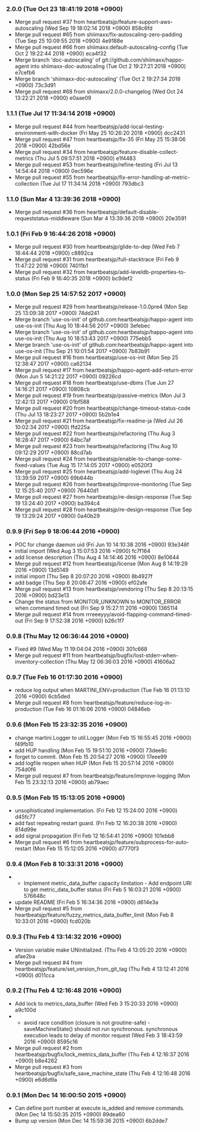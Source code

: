 ### 2.0.0 (Tue Oct 23 18:41:19 2018 +0900)

- Merge pull request #37 from heartbeatsjp/feature-support-aws-autoscaling (Wed Sep 19 18:02:14 2018 +0900) 858c6fd
- Merge pull request #65 from shiimaxx/fix-autoscaling-zero-padding (Tue Sep 25 10:09:55 2018 +0900) 4e9188e
- Merge pull request #66 from shiimaxx:default-autoscaling-config (Tue Oct 2 19:22:44 2018 +0900) eca4f32 
- Merge branch 'doc-autoscaling' of git://github.com/shiimaxx/happo-agent into shiimaxx-doc-autoscaling (Tue Oct 2 19:27:21 2018 +0900) e7cefb6 
- Merge branch 'shiimaxx-doc-autoscaling' (Tue Oct 2 19:27:34 2018 +0900) 73c3d91
- Merge pull request #68 from shiimaxx/2.0.0-changelog (Wed Oct 24 13:22:21 2018 +0900) e0aae09

### 1.1.1 (Tue Jul 17 11:34:14 2018 +0900)

- Merge pull request #44 from heartbeatsjp/add-local-testing-environment-with-docker (Fri May 25 10:26:20 2018 +0900) dcc2431
- Merge pull request #47 from heartbeatsjp/fix-35 (Fri May 25 15:38:06 2018 +0900) 42bd56e
- Merge pull request #34 from heartbeatsjp/feature-disable-collect-metrics (Thu Jul 5 09:57:51 2018 +0900) e1f4483
- Merge pull request #53 from heartbeatsjp/refine-testing (Fri Jul 13 14:54:44 2018 +0900) 0ec596e
- Merge pull request #55 from heartbeatsjp/fix-error-handling-at-metric-collection (Tue Jul 17 11:34:14 2018 +0900) 793dbc3

### 1.1.0 (Sun Mar 4 13:39:36 2018 +0900)

- Merge pull request #36 from heartbeatsjp/default-disable-requeststatus-middleware (Sun Mar 4 13:39:36 2018 +0900) 20e3591

### 1.0.1 (Fri Feb 9 16:44:26 2018 +0900)

- Merge pull request #30 from heartbeatsjp/glide-to-dep (Wed Feb 7 16:44:44 2018 +0900) c8892ca
- Merge pull request #31 from heartbeatsjp/full-stacktrace (Fri Feb 9 11:47:22 2018 +0900) 74011b1
- Merge pull request #32 from heartbeatsjp/add-leveldb-properties-to-status (Fri Feb 9 16:40:35 2018 +0900) bc9def2

### 1.0.0 (Mon Sep 25 14:57:52 2017 +0900)

- Merge pull request #29 from heartbeatsjp/release-1.0.0pre4 (Mon Sep 25 13:09:38 2017 +0900) 74dd241
- Merge branch 'use-os-init' of github.com:heartbeatsjp/happo-agent into use-os-init (Thu Aug 10 18:44:56 2017 +0900) 3efebec
- Merge branch 'use-os-init' of github.com:heartbeatsjp/happo-agent into use-os-init (Thu Aug 10 18:53:43 2017 +0900) 775ebb5
- Merge branch 'use-os-init' of github.com:heartbeatsjp/happo-agent into use-os-init (Thu Sep 21 10:01:54 2017 +0900) 7b83b91
- Merge pull request #16 from heartbeatsjp/use-os-init (Mon Sep 25 12:38:47 2017 +0900) ca62134
- Merge pull request #17 from heartbeatsjp/happo-agent-add-return-error (Mon Jun 5 14:21:22 2017 +0900) 09226cd
- Merge pull request #18 from heartbeatsjp/use-dbms (Tue Jun 27 14:16:21 2017 +0900) 10808cb
- Merge pull request #19 from heartbeatsjp/passive-metrics (Mon Jul 3 12:42:13 2017 +0900) 01bf588
- Merge pull request #20 from heartbeatsjp/change-timeout-status-code (Thu Jul 13 18:23:27 2017 +0900) 5b2b1e4
- Merge pull request #21 from heartbeatsjp/fix-readme-ja (Wed Jul 26 10:02:34 2017 +0900) ffd225a
- Merge pull request #22 from heartbeatsjp/refactoring (Thu Aug 3 16:28:47 2017 +0900) 64bc7af
- Merge pull request #23 from heartbeatsjp/refactoring (Thu Aug 10 09:12:29 2017 +0900) 88cd7ab
- Merge pull request #24 from heartbeatsjp/enable-to-change-some-fixed-values (Tue Aug 15 17:14:05 2017 +0900) e0520f3
- Merge pull request #25 from heartbeatsjp/add-loglevel (Thu Aug 24 13:39:59 2017 +0900) 69b644b
- Merge pull request #26 from heartbeatsjp/improve-monitoring (Tue Sep 12 15:25:40 2017 +0900) 76440d1
- Merge pull request #27 from heartbeatsjp/re-design-response (Tue Sep 19 13:24:40 2017 +0900) ba394c4
- Merge pull request #28 from heartbeatsjp/re-design-response (Tue Sep 19 13:29:24 2017 +0900) 0a40b29

### 0.9.9 (Fri Sep 9 18:06:44 2016 +0900)

- POC for change daemon uid (Fri Jun 10 14:10:38 2016 +0900) 93e348f
- initial import (Wed Aug 3 15:07:53 2016 +0900) fc7f164
- add license description (Thu Aug 4 14:14:46 2016 +0900) 8e10644
- Merge pull request #12 from heartbeatsjp/license (Mon Aug 8 14:19:29 2016 +0900) 13d5149
- initial import (Thu Sep 8 20:07:20 2016 +0900) 8b4927f
- add badge (Thu Sep 8 20:08:47 2016 +0900) ef02afe
- Merge pull request #13 from heartbeatsjp/vendoring (Thu Sep 8 20:13:15 2016 +0900) bd23e13
- Change the status from MONITOR_UNKNOWN to MONITOR_ERROR when command timed out (Fri Sep 9 15:27:11 2016 +0900) 1365114
- Merge pull request #14 from rrreeeyyy/avoid-flapping-command-timed-out (Fri Sep 9 17:52:38 2016 +0900) b26c1f7

### 0.9.8 (Thu May 12 06:36:44 2016 +0900)

- Fixed #9 (Wed May 11 19:04:04 2016 +0900) 301c668
- Merge pull request #11 from heartbeatsjp/bugfix/lost-stderr-when-inventory-collection (Thu May 12 06:36:03 2016 +0900) 41606a2

### 0.9.7 (Tue Feb 16 01:17:30 2016 +0900)

- reduce log output when MARTINI_ENV=production (Tue Feb 16 01:13:10 2016 +0900) 6cb5ded
- Merge pull request #8 from heartbeatsjp/feature/reduce-log-in-production (Tue Feb 16 01:16:06 2016 +0900) 04846eb

### 0.9.6 (Mon Feb 15 23:32:35 2016 +0900)

- change martini.Logger to util.Logger (Mon Feb 15 16:55:45 2016 +0900) f49fb10
- add HUP handling (Mon Feb 15 19:51:10 2016 +0900) 73dee8c
- forget to commit. (Mon Feb 15 20:54:27 2016 +0900) 17eee99
- add logfile reopen when HUP (Mon Feb 15 20:57:14 2016 +0900) 754d0f6
- Merge pull request #7 from heartbeatsjp/feature/improve-logging (Mon Feb 15 23:32:13 2016 +0900) ab79aec

### 0.9.5 (Mon Feb 15 15:13:05 2016 +0900)

- unsophisticated implementation. (Fri Feb 12 15:24:00 2016 +0900) d45fc77
- add fast repeating restart guard. (Fri Feb 12 16:20:38 2016 +0900) 814d99e
- add signal propagation (Fri Feb 12 16:54:41 2016 +0900) 101ebb8
- Merge pull request #6 from heartbeatsjp/feature/subprocess-for-auto-restart (Mon Feb 15 15:12:05 2016 +0900) d7770f3

### 0.9.4 (Mon Feb 8 10:33:31 2016 +0900)

- - Implement metric_data_buffer capacity limitation - Add endpoint URI to get metric_data_buffer status (Fri Feb 5 16:03:21 2016 +0900) 576648c
- update README (Fri Feb 5 16:34:36 2016 +0900) d614e3a
- Merge pull request #5 from heartbeatsjp/feature/fuzzy_metrics_data_buffer_limit (Mon Feb 8 10:33:01 2016 +0900) fcd020b

### 0.9.3 (Thu Feb 4 13:14:32 2016 +0900)

- Version variable make UNinitialized. (Thu Feb 4 13:05:20 2016 +0900) afae2ba
- Merge pull request #4 from heartbeatsjp/feature/set_version_from_git_tag (Thu Feb 4 13:12:41 2016 +0900) d011cca

### 0.9.2 (Thu Feb 4 12:16:48 2016 +0900)

- Add lock to metrics_data_buffer (Wed Feb 3 15:20:33 2016 +0900) a9c100d
- - avoid race condition (closure is not groutine-safe) - saveMachineState() should not run synchronous.   synchronous execution leads to delay of monitor request (Wed Feb 3 18:43:59 2016 +0900) 8595c16
- Merge pull request #2 from heartbeatsjp/bugfix/lock_metrics_data_buffer (Thu Feb 4 12:16:37 2016 +0900) b8e4262
- Merge pull request #3 from heartbeatsjp/bugfix/safe_save_machine_state (Thu Feb 4 12:16:48 2016 +0900) e6d6d9a

### 0.9.1 (Mon Dec 14 16:00:50 2015 +0900)

- Can define port number at execute is_added and remove commands. (Mon Dec 14 15:50:35 2015 +0900) 89dea60
- Bump up version (Mon Dec 14 15:59:36 2015 +0900) 6b2dde7

